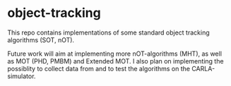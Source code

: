 # object-tracking
This repo contains implementations of some standard object tracking algorithms (SOT, nOT). 

Future work will aim at implementing more nOT-algorithms (MHT), as well as MOT (PHD, PMBM) and Extended MOT. 
I also plan on implementing the possiblity to collect data from and to test the algorithms on the CARLA-simulator.
